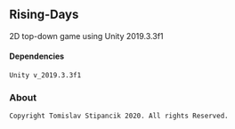 ## Rising-Days

2D top-down game using Unity 2019.3.3f1

#### Dependencies

`Unity v_2019.3.3f1`

### About

`Copyright Tomislav Stipancik 2020. All rights Reserved.`
